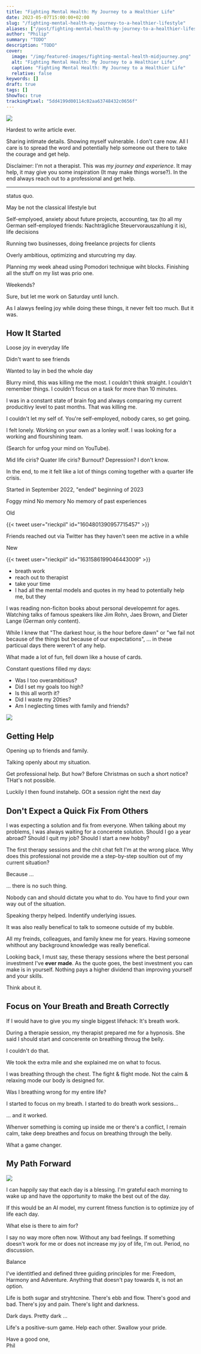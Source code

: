 ```yaml
---
title: "Fighting Mental Health: My Journey to a Healthier Life"
date: 2023-05-07T15:00:00+02:00
slug: "/fighting-mental-health-my-journey-to-a-healthier-lifestyle"
aliases: ["/post/fighting-mental-health-my-journey-to-a-healthier-lifestyle"]
author: "Philip"
summary: "TODO"
description: "TODO"
cover:
  image: "/img/featured-images/fighting-mental-health-midjourney.png"
  alt: "Fighting Mental Health: My Journey to a Healthier Life"
  caption: "Fighting Mental Health: My Journey to a Healthier Life"
  relative: false
keywords: []
draft: true
tags: []
ShowToc: true
trackingPixel: "5dd4199d00114c02aa63748432c0656f"
---
```


![](/img/mental-health/mental-health-men-sitting.png#center)

Hardest to write article ever.

Sharing intimate details. Showing myself vulnerable. I don't care now. All I care is to spread the word and potentially help someone out there to take the courage and get help.

Disclaimer: I'm not a therapist. This was _my journey and experience_. It may help, it may give you some inspiration (It may make things worse?). In the end always reach out to a professional and get help.

---

status quo.

May be not the classical lifestyle but

Self-emplyoed, anxiety about future projects, accounting, tax (to all my German self-employed friends: Nachträgliche Steuervorauszahlung it is), life decisions

Running two businesses, doing freelance projects for clients

Overly ambitious, optimizing and sturcutring my day.

Planning my week ahead using Pomodori technique wiht blocks. Finishing all the stuff on my list was prio one.

Weekends?

Sure, but let me work on Saturday until lunch.

As I alawys feeling joy while doing these things, it never felt too much. But it was.



## How It Started

Loose joy in everyday life

Didn't want to see friends

Wanted to lay in bed the whole day

Blurry mind, this was killing me the most. I couldn't think straight. I couldn't remember things. I couldn't focus on a task for more than 10 minutes.

I was in a constant state of brain fog and always comparing my current producitivy level to past months. That was killing me.

I couldn't let my self of. You're self-employed, nobody cares, so get going.

I felt lonely. Working on your own as a lonley wolf. I was looking for a working and flourshining team.

(Search for unfog your mind on YouTube).

Mid life ciris? Quater life ciris? Burnout? Depression? I don't know.

In the end, to me it felt like a lot of things coming together with a quarter life crisis.

Started in September 2022, "ended" beginning of 2023

Foggy mind
No memory
No memory of past experiences

Old

{{< tweet user="rieckpil" id="1604801390957715457" >}}

Friends reached out via Twitter has they haven't seen me active in a while



New

{{< tweet user="rieckpil" id="1631586199046443009" >}}


- breath work
- reach out to therapist
- take your time
- I had all the mental models and quotes in my head to potentially help me, but they

I was reading non-ficiton books about personal developemnt for ages. Watching talks of famous speakers like Jim Rohn, Jaes Brown, and Dieter Lange (German only content).

While I knew that "The darkest hour, is the hour before dawn" or "we fail not because of the things but because of our expectations", ... in these particual days there weren't of any help.

What made a lot of fun, fell down like a house of cards.

Constant questions filled my days:

- Was I too overambitious?
- Did I set my goals too high?
- Is this all worth it?
- Did I waste my 20ties?
- Am I neglecting times with family and friends?

![](/img/mental-health/lonely-road.png#center)


## Getting Help

Opening up to friends and family.

Talking openly about my situation.

Get professional help. But how? Before Christmas on such a short notice? THat's not possible.

Luckily I then found instahelp. GOt a session right the next day


## Don't Expect a Quick Fix From Others

I was expecting a solution and fix from everyone. When talking about my problems, I was always waiting for a concerete solution. Should I go a year abroad? Should I quit my job? Should I start a new hobby?

The first therapy sessions and the chit chat felt I'm at the wrong place. Why does this professional not provide me a step-by-step soultion out of my current situation?

Because ...

... there is no such thing.

Nobody can and should dictate you what to do. You have to find your own way out of the situation.

Speaking therpy helped. Indentify underlying issues.

It was also really benefical to talk to someone outside of my bubble.

All my freinds, colleagues, and family knew me for years. Having someone whithout any background knowledge was really benefical.

Looking back, I must say, these therapy sessions where the best personal investment I've **ever made**. As the quote goes, the best investment you can make is in yourself. Nothing pays a higher dividend than improving yourself and your skills.

Think about it.

## Focus on Your Breath and Breath Correctly

If I would have to give you my single biggest lifehack: It's breath work.

During a therapie session, my therapist prepared me for a hypnosis. She said I should start and concerente on breathing throug the belly.

I couldn't do that.

We took the extra mile and she explained me on what to focus.

I was breathing through the chest. The fight & flight mode. Not the calm & relaxing mode our body is designed for.

Was I breathing wrong for my entire life?

I started to focus on my breath. I started to do breath work sessions...

... and it worked.

Whenver something is coming up inside me or there's a conflict, I remain calm, take deep breathes and focus on breathing through the belly.

What a game changer.

## My Path Forward

![](/img/mental-health/new-beginning.png#center)


I can happily say that each day is a blessing. I'm grateful each morning to wake up and have the opportunity to make the best out of the day.

If this would be an AI model, my current fitness function is to optimize joy of life each day.

What else is there to aim for?

I say no way more often now. Without any bad feelings. If something doesn't work for me or does not increase my joy of life, I'm out. Period, no discussion.

Balance

I've identitfied and defined three guiding principles for me: Freedom, Harmony and Adventure. Anything that doesn't pay towards it, is not an option.

Life is both sugar and stryhtcnine. There's ebb and flow. There's good and bad. There's joy and pain. There's light and darkness.

Dark days. Pretty dark ...

Life's a positive-sum game. Help each other. Swallow your pride.

Have a good one,\
Phil
